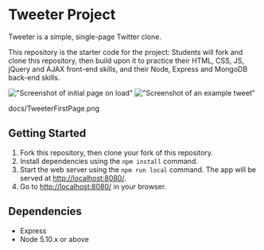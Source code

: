 # Tweeter Project

Tweeter is a simple, single-page Twitter clone.

This repository is the starter code for the project: Students will fork and clone this repository, then build upon it to practice their HTML, CSS, JS, jQuery and AJAX front-end skills, and their Node, Express and MongoDB back-end skills.

!["Screenshot of initial page on load"](https://github.com/cassandralin/tweeter-1/docs/TweeterFirstPage.png)
!["Screenshot of an example tweet"](https://github.com/cassandralin/tweeter-1/master/docs/TweeterFirstTweet.png?raw=true)

docs/TweeterFirstPage.png


## Getting Started

1. Fork this repository, then clone your fork of this repository.
2. Install dependencies using the `npm install` command.
3. Start the web server using the `npm run local` command. The app will be served at <http://localhost:8080/>.
4. Go to <http://localhost:8080/> in your browser.

## Dependencies

- Express
- Node 5.10.x or above
